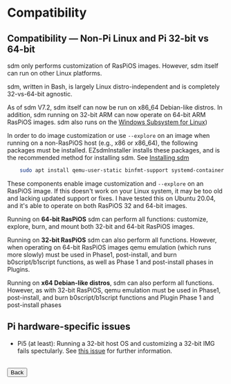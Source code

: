 # Compatibility

## Compatibility &mdash; Non-Pi Linux and Pi 32-bit vs 64-bit

sdm only performs customization of RasPiOS images. However, sdm itself can run on other Linux platforms.

sdm, written in Bash, is largely Linux distro-independent and is completely 32-vs-64-bit agnostic.

As of sdm V7.2, sdm itself can now be run on x86_64 Debian-like distros. In addition, sdm running on 32-bit ARM can now operate on 64-bit ARM RasPiOS images. sdm also runs on the <a href="Using-sdm-on-Windows-WSL.md">Windows Subsystem for Linux</a>)

In order to do image customization or use `--explore` on an image when running on a non-RasPiOS host (e.g., x86 or x86_64), the following packages must be installed. EZsdmInstaller installs these packages, and is the recommended method for installing sdm. See <a href="Detailed-Installation-Guide.md">Installing sdm</a>
```sh
    sudo apt install qemu-user-static binfmt-support systemd-container parted
```
These components enable image customization and `--explore` on an RasPiOS image. If this doesn't work on your Linux system, it may be too old and lacking updated support or fixes. I have tested this on Ubuntu 20.04, and it's able to operate on both RasPiOS 32 and 64-bit images. 

Running on **64-bit RasPiOS** sdm can perform all functions: customize, explore, burn, and mount both 32-bit and 64-bit RasPiOS images.

Running on **32-bit RasPiOS** sdm can also perform all functions. However, when operating on 64-bit RasPiOS images qemu emulation (which runs more slowly) must be used in Phase1, post-install, and burn b0script/b1script functions, as well as Phase 1 and post-install phases in Plugins.

Running on **x64 Debian-like distros**, sdm can also perform all functions. However, as with 32-bit RasPiOS, qemu emulation must be used in Phase1, post-install, and burn b0script/b1script functions and Plugin Phase 1 and post-install phases

## Pi hardware-specific issues

* Pi5 (at least): Running a 32-bit host OS and customizing a 32-bit IMG fails spectularly. See <a href="https://github.com/gitbls/sdm/issues/268">this issue</a> for further information.
<br>
<form>
<input type="button" value="Back" onclick="history.back()">
</form>
